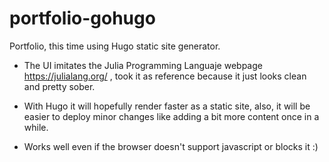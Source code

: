 # portfolio-gohugo

Portfolio, this time using Hugo static site generator.

- The UI imitates the Julia Programming Languaje webpage https://julialang.org/ , took it as reference because it just looks clean and pretty sober.

- With Hugo it will hopefully render faster as a static site, also, it will be easier to deploy minor changes like adding a bit more content once in a while.

- Works well even if the browser doesn't support javascript or blocks it :)

